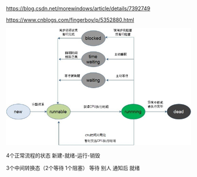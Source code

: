 https://blog.csdn.net/morewindows/article/details/7392749

https://www.cnblogs.com/fingerboy/p/5352880.html


![](/assets/682616-20161115183635779-1231872003.jpg)

4个正常流程的状态
新建-就绪-运行-销毁

3个中间转换态（2个等待  1个阻塞）
等待 别人 通知后 就绪

